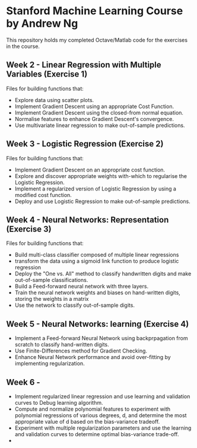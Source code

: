 # Stanford Machine Learning Course by Andrew Ng

This repository holds my completed Octave/Matlab code for the exercises in the course. 


## Week 2 - Linear Regression with Multiple Variables (Exercise 1)
Files for building functions that:
- Explore data using scatter plots.
- Implement Gradient Descent using an appropriate Cost Function.
- Implement Gradient Descent using the closed-from normal equation.
- Normalise features to enhance Gradient Descent's convergence. 
- Use multivariate linear regression to make out-of-sample predictions.

## Week 3 - Logistic Regression (Exercise 2) 
Files for building functions that:
- Implement Gradient Descent on an appropriate cost function. 
- Explore and discover appropriate weights with-which to regularise the Logistic Regression. 
- Implement a regularized version of Logistic Regression by using a modified cost function.  
- Deploy and use Logistic Regression to make out-of-sample predictions.

## Week 4 - Neural Networks: Representation (Exercise 3)
Files for building functions that:
- Build multi-class classifier composed of multiple linear regressions
- transform the data using a sigmoid link function to produce logistic regression
- Deploy the "One vs. All" method to classify handwritten digits and make out-of-sample classifications.
- Build a Feed-forward neural network with three layers.
- Train the neural network weights and biases on hand-written digits, storing the weights in a matrix
- Use the network to classify out-of-sample digits.

## Week 5 - Neural Networks: learning (Exercise 4)
- Implement a Feed-forward Neural Network using backprpagation from scratch to classify hand-written digits.
- Use Finite-Differences method for Gradient Checking.
- Enhance Neural Network performance and avoid over-fitting by implementing regularization.

## Week 6 - 
- Implement regularized linear regression and use learning and validation curves to Debug learning algorithm.
- Compute and normalize polynomial features to experiment with polynomial regressions of various degrees, d, and determine the most appropriate value of d based on the  bias-variance tradeoff.
- Experiment with multiple regularization parameters and use the learning and validation curves to determine optimal bias-variance trade-off.
- 

